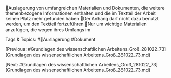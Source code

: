 Auslagerung von umfangreichen Materialien und Dokumenten, die weitere 
themenbezogene Informationen enthalten und die im Textteil der Arbeit 
keinen Platz mehr gefunden haben
Der Anhang darf nicht dazu benutzt werden, um den Textteil fortzuführen
Nur um wichtige Materialien anzufügen, die wegen ihres Umfangs im 

   Tags & Topics:
   #Auslagerung
   #Dokument

[Previous: #Grundlagen des wissenschaftlichen Arbeitens_Groß_281022_73](Grundlagen des wissenschaftlichen Arbeitens_Groß_281022_73.md)

[Next: #Grundlagen des wissenschaftlichen Arbeitens_Groß_281022_73](Grundlagen des wissenschaftlichen Arbeitens_Groß_281022_73.md)